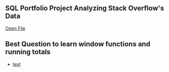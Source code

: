 ## SQL Portfolio Project Analyzing Stack Overflow's Data 
[Open File](\Portfolio\README.md)


## Best Question to learn window functions and running totals

- [text](https://leetcode.com/problems/restaurant-growth/submissions/1552639353)
